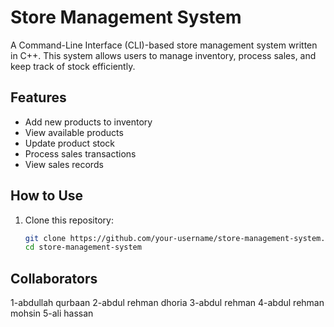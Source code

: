 # Store Management System

A Command-Line Interface (CLI)-based store management system written in C++. This system allows users to manage inventory, process sales, and keep track of stock efficiently.

## Features

- Add new products to inventory
- View available products
- Update product stock
- Process sales transactions
- View sales records

## How to Use

1. Clone this repository:
   ```bash
   git clone https://github.com/your-username/store-management-system.git
   cd store-management-system


## Collaborators
1-abdullah qurbaan 
2-abdul rehman dhoria
3-abdul rehman
4-abdul rehman mohsin
5-ali hassan

